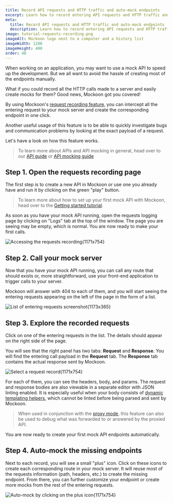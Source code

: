 ```yaml
---
title: Record API requests and HTTP traffic and auto-mock endpoints
excerpt: Learn how to record entering API requests and HTTP traffic and auto-mock your endpoints with Mockoon
meta:
  title: Record API requests and HTTP traffic and auto-mock endpoints
  description: Learn how to record entering API requests and HTTP traffic and auto-mock your endpoints with Mockoon
image: tutorial-requests-recording.png
imageAlt: Mockoon logo next to a computer and a history list
imageWidth: 1200
imageHeight: 400
order: 40
---
```


When working on an application, you may want to use a mock API to speed up the development. But we all want to avoid the hassle of creating most of the endpoints manually.

What if you could record all the HTTP calls made to a server and easily create mocks for them? Good news, Mockoon got you covered!

By using Mockoon's [request recording feature](docs:requests-logging), you can intercept all the entering request to your mock server and create the corresponding endpoint in one click.

Another useful usage of this feature is to be able to quickly investigate bugs and communication problems by looking at the exact payload of a request.

Let's have a look on how this feature works.

> To learn more about APIs and API mocking in general, head over to our [API guide](/tutorials/api-guide-what-are-api/) or [API mocking guide](/tutorials/what-is-api-mocking/)

## Step 1. Open the requests recording page

The first step is to create a new API in Mockoon or use one you already have and run it by clicking on the green "play" button.

> To learn more about how to set up your first mock API with Mockoon, head over to the [Getting started tutorial](tutorials:getting-started).

As soon as you have your mock API running, open the requests logging page by clicking on "Logs" tab at the top of the window. The page you are seeing may be empty, which is normal. You are now ready to make your first calls.

![Accessing the requests recording{1171x754}](/images/tutorials/requests-recording/open-request-logging.gif)

## Step 2. Call your mock server

Now that you have your mock API running, you can call any route that should exists or, more straightforward, use your front-end application to trigger calls to your server.

Mockoon will answer with 404 to each of them, and you will start seeing the entering requests appearing on the left of the page in the form of a list.

![List of entering requests screenshot{1173x365}](/images/tutorials/requests-recording/records-list.png)

## Step 3. Explore the recorded requests

Click on one of the entering requests in the list. The details should appear on the right side of the page.

You will see that the right panel has two tabs: **Request** and **Response**. You will find the entering call payload in the **Request** tab. The **Response** tab contains the actual response sent by Mockoon.

![Select a request record{1171x754}](/images/tutorials/requests-recording/select-record.gif)

For each of them, you can see the headers, body, and params. The request and response bodies are also viewable in a separate editor with JSON linting enabled. It is especially useful when your body consists of [dynamic templating helpers](docs:templating/overview), which cannot be linted before being parsed and sent by Mockoon.

> When used in conjunction with the [proxy mode](docs:proxy-mode), this feature can also be used to debug what was forwarded to or answered by the proxied API.

You are now ready to create your first mock API endpoints automatically.

## Step 4. Auto-mock the missing endpoints

Next to each record, you will see a small "plus" icon. Click on these icons to create each corresponding route in your mock server. It will reuse most of the requests information (path, headers, etc.) to create the missing endpoint. From there, you can further customize your endpoint or create more mocks from the rest of the entering requests.

![Auto-mock by clicking on the plus icon{1171x754}](/images/tutorials/requests-recording/auto-mock-record.gif)
